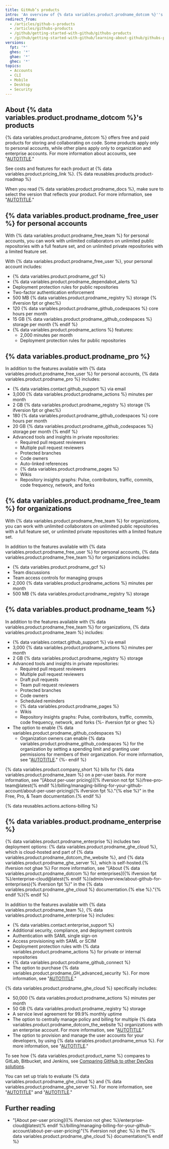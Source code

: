 ```yaml
---
title: GitHub’s products
intro: 'An overview of {% data variables.product.prodname_dotcom %}''s products and pricing plans.'
redirect_from:
  - /articles/github-s-products
  - /articles/githubs-products
  - /github/getting-started-with-github/githubs-products
  - /github/getting-started-with-github/learning-about-github/githubs-products
versions:
  fpt: '*'
  ghes: '*'
  ghae: '*'
  ghec: '*'
topics:
  - Accounts
  - CLI
  - Mobile
  - Desktop
  - Security
---
```

## About {% data variables.product.prodname_dotcom %}'s products

{% data variables.product.prodname_dotcom %} offers free and paid products for storing and collaborating on code. Some products apply only to personal accounts, while other plans apply only to organization and enterprise accounts. For more information about accounts, see "[AUTOTITLE](/get-started/learning-about-github/types-of-github-accounts)."

See costs and features for each product at {% data variables.product.pricing_link %}. {% data reusables.products.product-roadmap %}

When you read {% data variables.product.prodname_docs %}, make sure to select the version that reflects your product. For more information, see "[AUTOTITLE](/get-started/learning-about-github/about-versions-of-github-docs)."

## {% data variables.product.prodname_free_user %} for personal accounts

With {% data variables.product.prodname_free_team %} for personal accounts, you can work with unlimited collaborators on unlimited public repositories with a full feature set, and on unlimited private repositories with a limited feature set.

With {% data variables.product.prodname_free_user %}, your personal account includes:
- {% data variables.product.prodname_gcf %}
- {% data variables.product.prodname_dependabot_alerts %}
- Deployment protection rules for public repositories
- Two-factor authentication enforcement
- 500 MB {% data variables.product.prodname_registry %} storage {% ifversion fpt or ghec%}
- 120 {% data variables.product.prodname_github_codespaces %} core hours per month
- 15 GB {% data variables.product.prodname_github_codespaces %} storage per month {% endif %}
- {% data variables.product.prodname_actions %} features:
   - 2,000 minutes per month
   - Deployment protection rules for public repositories

## {% data variables.product.prodname_pro %}

In addition to the features available with {% data variables.product.prodname_free_user %} for personal accounts, {% data variables.product.prodname_pro %} includes:
- {% data variables.contact.github_support %} via email
- 3,000 {% data variables.product.prodname_actions %} minutes per month
- 2 GB {% data variables.product.prodname_registry %} storage {% ifversion fpt or ghec%}
- 180 {% data variables.product.prodname_github_codespaces %} core hours per month
- 20 GB {% data variables.product.prodname_github_codespaces %} storage per month {% endif %}
- Advanced tools and insights in private repositories:
  - Required pull request reviewers
  - Multiple pull request reviewers
  - Protected branches
  - Code owners
  - Auto-linked references
  - {% data variables.product.prodname_pages %}
  - Wikis
  - Repository insights graphs: Pulse, contributors, traffic, commits, code frequency, network, and forks

## {% data variables.product.prodname_free_team %} for organizations

With {% data variables.product.prodname_free_team %} for organizations, you can work with unlimited collaborators on unlimited public repositories with a full feature set, or unlimited private repositories with a limited feature set.

In addition to the features available with {% data variables.product.prodname_free_user %} for personal accounts, {% data variables.product.prodname_free_team %} for organizations includes:
- {% data variables.product.prodname_gcf %}
- Team discussions
- Team access controls for managing groups
- 2,000 {% data variables.product.prodname_actions %} minutes per month
- 500 MB {% data variables.product.prodname_registry %} storage

## {% data variables.product.prodname_team %}

In addition to the features available with {% data variables.product.prodname_free_team %} for organizations, {% data variables.product.prodname_team %} includes:
- {% data variables.contact.github_support %} via email
- 3,000 {% data variables.product.prodname_actions %} minutes per month
- 2 GB {% data variables.product.prodname_registry %} storage
- Advanced tools and insights in private repositories:
  - Required pull request reviewers
  - Multiple pull request reviewers
  - Draft pull requests
  - Team pull request reviewers
  - Protected branches
  - Code owners
  - Scheduled reminders
  - {% data variables.product.prodname_pages %}
  - Wikis
  - Repository insights graphs: Pulse, contributors, traffic, commits, code frequency, network, and forks
{%- ifversion fpt or ghec %}
- The option to enable {% data variables.product.prodname_github_codespaces %}
  - Organization owners can enable {% data variables.product.prodname_github_codespaces %} for the organization by setting a spending limit and granting user permissions for members of their organization. For more information, see "[AUTOTITLE](/codespaces/managing-codespaces-for-your-organization/enabling-github-codespaces-for-your-organization)."
{%- endif %}

{% data variables.product.company_short %} bills for {% data variables.product.prodname_team %} on a per-user basis. For more information, see "[About per-user pricing]({% ifversion not fpt %}/free-pro-team@latest{% endif %}/billing/managing-billing-for-your-github-account/about-per-user-pricing){% ifversion fpt %}."{% else %}" in the Free, Pro, & Team documentation.{% endif %}

{% data reusables.actions.actions-billing %}

## {% data variables.product.prodname_enterprise %}

{% data variables.product.prodname_enterprise %} includes two deployment options: {% data variables.product.prodname_ghe_cloud %}, which is cloud-hosted and part of {% data variables.product.prodname_dotcom_the_website %}, and {% data variables.product.prodname_ghe_server %}, which is self-hosted.{% ifversion not ghae %} For more information, see "[About {% data variables.product.prodname_dotcom %} for enterprises]({% ifversion fpt %}/enterprise-cloud@latest{% endif %}/admin/overview/about-github-for-enterprises){% ifversion fpt %}" in the {% data variables.product.prodname_ghe_cloud %} documentation.{% else %}."{% endif %}{% endif %}

In addition to the features available with {% data variables.product.prodname_team %}, {% data variables.product.prodname_enterprise %} includes:

- {% data variables.contact.enterprise_support %}
- Additional security, compliance, and deployment controls
- Authentication with SAML single sign-on
- Access provisioning with SAML or SCIM
- Deployment protection rules with {% data variables.product.prodname_actions %} for private or internal repositories
- {% data variables.product.prodname_github_connect %}
- The option to purchase {% data variables.product.prodname_GH_advanced_security %}. For more information, see "[AUTOTITLE](/get-started/learning-about-github/about-github-advanced-security)."

{% data variables.product.prodname_ghe_cloud %} specifically includes:
- 50,000 {% data variables.product.prodname_actions %} minutes per month
- 50 GB {% data variables.product.prodname_registry %} storage
- A service level agreement for 99.9% monthly uptime
- The option to centrally manage policy and billing for multiple {% data variables.product.prodname_dotcom_the_website %} organizations with an enterprise account. For more information, see "[AUTOTITLE](/enterprise-cloud@latest/admin/overview/about-enterprise-accounts)."
- The option to provision and manage the user accounts for your developers, by using {% data variables.product.prodname_emus %}. For more information, see "[AUTOTITLE](/enterprise-cloud@latest/admin/identity-and-access-management/using-enterprise-managed-users-for-iam/about-enterprise-managed-users)."

To see how {% data variables.product.product_name %} compares to GitLab, Bitbucket, and Jenkins, see [Comparing GitHub to other DevOps solutions](https://resources.github.com/devops/tools/compare/).

You can set up trials to evaluate {% data variables.product.prodname_ghe_cloud %} and {% data variables.product.prodname_ghe_server %}. For more information, see "[AUTOTITLE](/enterprise-cloud@latest/get-started/signing-up-for-github/setting-up-a-trial-of-github-enterprise-cloud)" and "[AUTOTITLE](/enterprise-server@latest/get-started/signing-up-for-github/setting-up-a-trial-of-github-enterprise-server)."

## Further reading

- "[About per-user pricing]({% ifversion not ghec %}/enterprise-cloud@latest{% endif %}/billing/managing-billing-for-your-github-account/about-per-user-pricing)"{% ifversion not ghec %} in the {% data variables.product.prodname_ghe_cloud %} documentation{% endif %}
